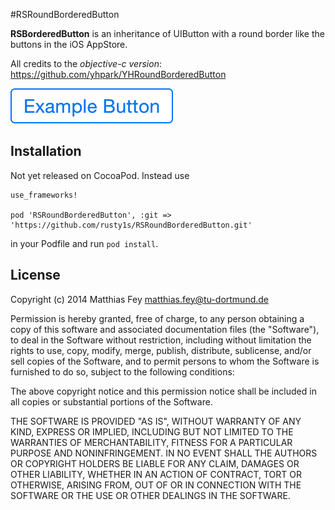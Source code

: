 #RSRoundBorderedButton

**RSBorderedButton** is an inheritance of UIButton with a round border like the buttons in the iOS AppStore.

All credits to the *objective-c version*: https://github.com/yhpark/YHRoundBorderedButton

![Example Button](example.png?raw=true "Example Button")

## Installation

Not yet released on CocoaPod. Instead use

```
use_frameworks!

pod 'RSRoundBorderedButton', :git => 'https://github.com/rusty1s/RSRoundBorderedButton.git'
```

in your Podfile and run `pod install`.

## License

Copyright (c) 2014 Matthias Fey <matthias.fey@tu-dortmund.de>

Permission is hereby granted, free of charge, to any person obtaining a copy of this software and associated documentation files (the "Software"), to deal in the Software without restriction, including without limitation the rights to use, copy, modify, merge, publish, distribute, sublicense, and/or sell copies of the Software, and to permit persons to whom the Software is furnished to do so, subject to the following conditions:

The above copyright notice and this permission notice shall be included in all copies or substantial portions of the Software.

THE SOFTWARE IS PROVIDED "AS IS", WITHOUT WARRANTY OF ANY KIND, EXPRESS OR IMPLIED, INCLUDING BUT NOT LIMITED TO THE WARRANTIES OF MERCHANTABILITY, FITNESS FOR A PARTICULAR PURPOSE AND NONINFRINGEMENT. IN NO EVENT SHALL THE AUTHORS OR COPYRIGHT HOLDERS BE LIABLE FOR ANY CLAIM, DAMAGES OR OTHER LIABILITY, WHETHER IN AN ACTION OF CONTRACT, TORT OR OTHERWISE, ARISING FROM, OUT OF OR IN CONNECTION WITH THE SOFTWARE OR THE USE OR OTHER DEALINGS IN THE SOFTWARE.
